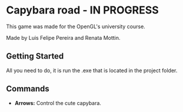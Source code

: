 # Capybara road - IN PROGRESS

This game was made for the OpenGL's university course.

Made by Luis Felipe Pereira and Renata Mottin.

## Getting Started
All you need to do, it is run the .exe that is located in the project folder.

## Commands

* **Arrows:** Control the cute capybara.
